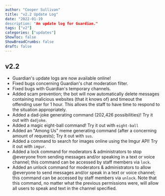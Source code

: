 ```yaml
---
author: "Cooper Sullivan"
title: "v2.2 Update Log"
date: "2022-01-19
description: "An update log for Guardian."
tags: ["v2"]
categories: ["updates"]
ShowToc: false
ShowBreadCrumbs: false
draft: false
---
```


## v2.2
- Guardian's update logs are now available online!
- Fixed bugs concerning Guardian's chat moderation filter.
- Fixed bugs with Guardian's temporary channels.
- Added scam prevention; the bot will now automatically delete messages containing malicious websites (that it knows of) and timeout the offending user for 1 hour. This allows the staff to have time to respond to the situation appropriately.
- Added a dad-joke generating command (202,426 possibilities)! Try it out with ``dadjoke``.
- Added a magic eight-ball command! Try it out with ``eight-ball``
- Added an "Among Us" meme generating command (after a concerning amount of requests); Try it out with ``sus``.
- Added a command to search for images online using the Imgur API! Try it out with ``imgur``.
- Added a lock command for moderators & administrators to stop @everyone from sending messages and/or speaking in a text or voice channel; this command can be accessed by staff members via ``lock``.
- Added an unlock command for moderators & administrators to allow @everyone to send messages and/or speak in a text or voice channel; this command can be accessed by staff members via ``unlock``. Note that this command, no matter what the previous permissions were, will allow all users to speak and text in the channel specified.